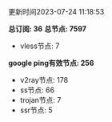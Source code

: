 更新时间2023-07-24 11:18:53

**总订阅: 36**
**总节点: 7597**
- vless节点: 7

**google ping有效节点: 256**
- v2ray节点: 178
- ss节点: 66
- trojan节点: 7
- ssr节点: 5
